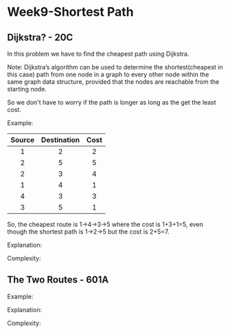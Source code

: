   # Week9-Shortest Path

## Dijkstra? - 20C

In this problem we have to find the cheapest path using Dijkstra. 

Note: Dijkstra’s algorithm can be used to determine the shortest(cheapest in this case) path from one node in a graph to every other node within the same graph data structure, provided that the nodes are reachable from the starting node.

So we don't have to worry if the path is longer as long as the get the least cost.

Example:

| Source  | Destination | Cost | 
| :---: | :---: | :---: |
| 1  | 2 | 2 |
| 2  | 5 | 5 |
| 2  | 3 | 4 |
| 1  | 4 | 1 |
| 4  | 3 | 3 |
| 3  | 5 | 1 |

So, the cheapest route is 1->4->3->5 where the cost is 1+3+1=5, even though the shortest path is 1->2->5 but the cost is 2+5=7.

Explanation: 

Complexity:

## The Two Routes - 601A


Example:

Explanation: 

Complexity:
